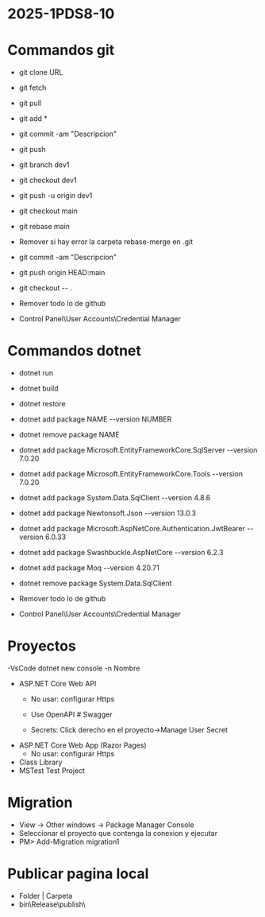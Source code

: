 # 2025-1PDS8-10

# Commandos git 
- git clone URL 

- git fetch
- git pull

- git add *
- git commit -am "Descripcion"
- git push

- git branch dev1
- git checkout dev1
- git push -u origin dev1

- git checkout main
- git rebase main
- Remover si hay error la carpeta rebase-merge en \.git
- git commit -am "Descripcion"
- git push origin HEAD:main

- git checkout -- .

- Remover todo lo de github
- Control Panel\User Accounts\Credential Manager


# Commandos dotnet 
- dotnet run
- dotnet build
- dotnet restore
- dotnet add package NAME --version NUMBER
- dotnet remove package NAME

- dotnet add package Microsoft.EntityFrameworkCore.SqlServer --version 7.0.20
- dotnet add package Microsoft.EntityFrameworkCore.Tools --version 7.0.20
- dotnet add package System.Data.SqlClient --version 4.8.6
- dotnet add package Newtonsoft.Json --version 13.0.3
- dotnet add package Microsoft.AspNetCore.Authentication.JwtBearer --version 6.0.33
- dotnet add package Swashbuckle.AspNetCore --version 6.2.3
- dotnet add package Moq --version 4.20.71

- dotnet remove package System.Data.SqlClient

- Remover todo lo de github
- Control Panel\User Accounts\Credential Manager

# Proyectos
-VsCode
	dotnet new console -n Nombre

- ASP.NET Core Web API
	- No usar: configurar Https
	- Use OpenAPI # Swagger

	- Secrets: Click derecho en el proyecto->Manage User Secret
- ASP.NET Core Web App (Razor Pages)
	- No usar: configurar Https
- Class Library
- MSTest Test Project

# Migration
- View -> Other windows -> Package Manager Console
- Seleccionar el proyecto que contenga la conexion y ejecutar
- PM> Add-Migration migration1

# Publicar pagina local
- Folder | Carpeta
- bin\Release\publish\